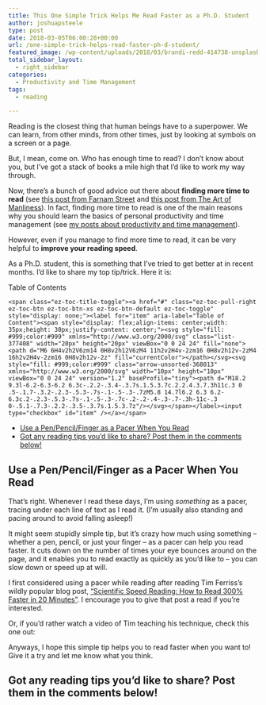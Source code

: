 ```yaml
---
title: This One Simple Trick Helps Me Read Faster as a Ph.D. Student
author: joshuapsteele
type: post
date: 2018-03-05T06:00:28+00:00
url: /one-simple-trick-helps-read-faster-ph-d-student/
featured_image: /wp-content/uploads/2018/03/brandi-redd-414738-unsplash.jpg
total_sidebar_layout:
  - right_sidebar
categories:
  - Productivity and Time Management
tags:
  - reading

---
```

Reading is the closest thing that human beings have to a superpower. We can learn, from other minds, from other times, just by looking at symbols on a screen or a page.

But, I mean, come on. Who has enough time to read? I don&#8217;t know about you, but I&#8217;ve got a stack of books a mile high that I&#8217;d like to work my way through.

Now, there&#8217;s a bunch of good advice out there about **finding more time to read** (see [this post from Farnam Street][1] and [this post from The Art of Manliness][2]). In fact, finding more time to read is one of the main reasons why you should learn the basics of personal productivity and time management (see [my posts about productivity and time management][3]).

However, even if you manage to find more time to read, it can be very helpful to **improve your reading speed**.

As a Ph.D. student, this is something that I&#8217;ve tried to get better at in recent months. I&#8217;d like to share my top tip/trick. Here it is:

<div id="ez-toc-container" class="ez-toc-v2_0_37 counter-hierarchy ez-toc-counter ez-toc-grey ez-toc-container-direction">
  <div class="ez-toc-title-container">
    <p class="ez-toc-title">
      Table of Contents
    </p>
    
    <span class="ez-toc-title-toggle"><a href="#" class="ez-toc-pull-right ez-toc-btn ez-toc-btn-xs ez-toc-btn-default ez-toc-toggle" style="display: none;"><label for="item" aria-label="Table of Content"><span style="display: flex;align-items: center;width: 35px;height: 30px;justify-content: center;"><svg style="fill: #999;color:#999" xmlns="http://www.w3.org/2000/svg" class="list-377408" width="20px" height="20px" viewBox="0 0 24 24" fill="none"><path d="M6 6H4v2h2V6zm14 0H8v2h12V6zM4 11h2v2H4v-2zm16 0H8v2h12v-2zM4 16h2v2H4v-2zm16 0H8v2h12v-2z" fill="currentColor"></path></svg><svg style="fill: #999;color:#999" class="arrow-unsorted-368013" xmlns="http://www.w3.org/2000/svg" width="10px" height="10px" viewBox="0 0 24 24" version="1.2" baseProfile="tiny"><path d="M18.2 9.3l-6.2-6.3-6.2 6.3c-.2.2-.3.4-.3.7s.1.5.3.7c.2.2.4.3.7.3h11c.3 0 .5-.1.7-.3.2-.2.3-.5.3-.7s-.1-.5-.3-.7zM5.8 14.7l6.2 6.3 6.2-6.3c.2-.2.3-.5.3-.7s-.1-.5-.3-.7c-.2-.2-.4-.3-.7-.3h-11c-.3 0-.5.1-.7.3-.2.2-.3.5-.3.7s.1.5.3.7z"/></svg></span></label><input type="checkbox" id="item" /></a></span>
  </div><nav>
  
  <ul class='ez-toc-list ez-toc-list-level-1' >
    <li class='ez-toc-page-1 ez-toc-heading-level-2'>
      <a class="ez-toc-link ez-toc-heading-1" href="https://joshuapsteele.com/one-simple-trick-helps-read-faster-ph-d-student/#Use_a_PenPencilFinger_as_a_Pacer_When_You_Read" title="Use a Pen/Pencil/Finger as a Pacer When You Read">Use a Pen/Pencil/Finger as a Pacer When You Read</a>
    </li>
    <li class='ez-toc-page-1 ez-toc-heading-level-2'>
      <a class="ez-toc-link ez-toc-heading-2" href="https://joshuapsteele.com/one-simple-trick-helps-read-faster-ph-d-student/#Got_any_reading_tips_youd_like_to_share_Post_them_in_the_comments_below" title="Got any reading tips you&#8217;d like to share? Post them in the comments below!">Got any reading tips you&#8217;d like to share? Post them in the comments below!</a>
    </li>
  </ul></nav>
</div>

## <span class="ez-toc-section" id="Use_a_PenPencilFinger_as_a_Pacer_When_You_Read"></span>Use a Pen/Pencil/Finger as a Pacer When You Read<span class="ez-toc-section-end"></span>

That&#8217;s right. Whenever I read these days, I&#8217;m using _something_ as a pacer, tracing under each line of text as I read it. (I&#8217;m usually also standing and pacing around to avoid falling asleep!)

It might seem stupidly simple tip, but it&#8217;s crazy how much using something &#8211; whether a pen, pencil, or just your finger &#8211; as a pacer can help you read faster. It cuts down on the number of times your eye bounces around on the page, and it enables you to read exactly as quickly as you&#8217;d like to &#8211; you can slow down or speed up at will.

I first considered using a pacer while reading after reading Tim Ferriss&#8217;s wildly popular blog post, [&#8220;Scientific Speed Reading: How to Read 300% Faster in 20 Minutes&#8221;][4]. I encourage you to give that post a read if you&#8217;re interested.

Or, if you&#8217;d rather watch a video of Tim teaching his technique, check this one out:



Anyways, I hope this simple tip helps you to read faster when you want to! Give it a try and let me know what you think.

## <span class="ez-toc-section" id="Got_any_reading_tips_youd_like_to_share_Post_them_in_the_comments_below"></span>Got any reading tips you&#8217;d like to share? Post them in the comments below!<span class="ez-toc-section-end"></span>

 [1]: https://www.fs.blog/2013/09/finding-time-to-read/
 [2]: https://www.artofmanliness.com/2018/02/26/how-to-read-more-books/
 [3]: https://joshuapsteele.com/category/productivity-and-time-management/
 [4]: https://tim.blog/2009/07/30/speed-reading-and-accelerated-learning/